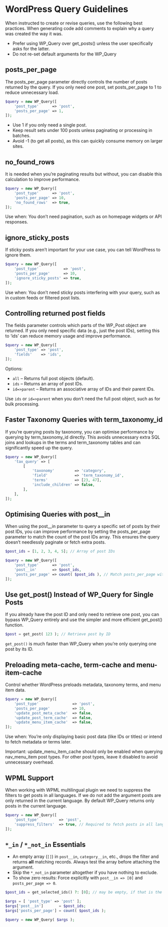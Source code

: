 # WordPress Query Guidelines
When instructed to create or revise queries, use the following best practices. When generating code add comments to explain why a query was created the way it was.
- Prefer using WP_Query over get_posts() unless the user specifically asks for the latter.
- Do not re-set default arguments for the WP_Query

## posts_per_page
   The posts_per_page parameter directly controls the number of posts returned by the query. If you only need one post, set posts_per_page to 1 to reduce unnecessary load.
```php
$query = new WP_Query([
    'post_type'      => 'post',
    'posts_per_page' => 1,
]);
 ```
- Use 1 if you only need a single post.
- Keep result sets under 100 posts unless paginating or processing in batches.
- Avoid -1 (to get all posts), as this can quickly consume memory on larger sites.

## no_found_rows
It is needed when you’re paginating results but without, you can disable this calculation to improve performance.
```php
$query = new WP_Query([
    'post_type'      => 'post',
    'posts_per_page' => 10,
    'no_found_rows'  => true,
]);
 ```
Use when: You don’t need pagination, such as on homepage widgets or API responses.

## ignore_sticky_posts
If sticky posts aren’t important for your use case, you can tell WordPress to ignore them.
```php
$query = new WP_Query([
    'post_type'           => 'post',
    'posts_per_page'      => 10,
    'ignore_sticky_posts' => true,
]);
 ```
Use when: You don’t need sticky posts interfering with your query, such as in custom feeds or filtered post lists.

## Controlling returned post fields
The fields parameter controls which parts of the WP_Post object are returned. If you only need specific data (e.g., just the post IDs), setting this to ‘ids’ can reduce memory usage and improve performance.
```php
$query = new WP_Query([
    'post_type' => 'post',
    'fields'    => 'ids',
]);
 ```
Options:
- `all` – Returns full post objects (default).
- `ids` – Returns an array of post IDs.
- `id=>parent` – Returns an associative array of IDs and their parent IDs.

Use `ids` or `id=>parent` when you don’t need the full post object, such as for bulk processing.

## Faster Taxonomy Queries with term_taxonomy_id
If you’re querying posts by taxonomy, you can optimise performance by querying by term_taxonomy_id directly. This avoids unnecessary extra SQL joins and lookups in the terms and term_taxonomy tables and can significantly speed up the query.
```php
$query = new WP_Query([
    'tax_query' => [
        [
            'taxonomy'         => 'category',
            'field'            => 'term_taxonomy_id',
            'terms'            => [23, 47],
            'include_children' => false,
        ],
    ],
]);
 ```

## Optimising Queries with post__in
When using the post__in parameter to query a specific set of posts by their post IDs, you can improve performance by setting the posts_per_page parameter to match the count of the post IDs array. This ensures the query doesn’t needlessly paginate or fetch extra posts.
```php
$post_ids = [1, 2, 3, 4, 5]; // Array of post IDs

$query = new WP_Query([
    'post_type'      => 'post',
    'post__in'       => $post_ids,
    'posts_per_page' => count( $post_ids ), // Match posts_per_page with array length
]);
 ```

## Use get_post() Instead of WP_Query for Single Posts
If you already have the post ID and only need to retrieve one post, you can bypass WP_Query entirely and use the simpler and more efficient get_post() function.
```php
$post = get_post( 123 ); // Retrieve post by ID
 ```
`get_post()` is much faster than WP_Query when you’re only querying one post by its ID.

## Preloading meta-cache, term-cache and menu-item-cache
Control whether WordPress preloads metadata, taxonomy terms, and menu item data.
```php
$query = new WP_Query([
    'post_type'               => 'post',
    'posts_per_page'          => 10,
    'update_post_meta_cache'  => false,
    'update_post_term_cache'  => false,
    'update_menu_item_cache'  => false,
]);
 ```
Use when: You’re only displaying basic post data (like IDs or titles) or intend to fetch metadata or terms later.

Important: update_menu_item_cache should only be enabled when querying nav_menu_item post types. For other post types, leave it disabled to avoid unnecessary overhead.

## WPML Support
When working with WPML multilingual plugin we need to suppress the filters to get posts in all languages. If we do not add the argument posts are only returned in the current language. By default WP_Query returns only posts in the current language.
```php
$query = new WP_Query([
    'post_type'         => 'post',
    'suppress_filters'  => true, // Required to fetch posts in all languages with WPML
]);
 ```

## `*_in` / `*_not_in` Essentials
- An empty array (`[]`) in `post__in`, `category__in`, etc., drops the filter and returns **all** matching records. Always test the array before attaching the argument.
- Skip the `*_not_in` parameter altogether if you have nothing to exclude.
- To show zero results: Force explicitly with `post__in => [0]` and `posts_per_page => 0`.


```php
$post_ids = get_selected_ids() ?: [0]; // may be empty, if that is the case explicitly set to [0] to return zero results

$args = [ 'post_type' => 'post' ];
$args['post__in']       = $post_ids;
$args['posts_per_page'] = count( $post_ids );

$query = new WP_Query( $args );
```